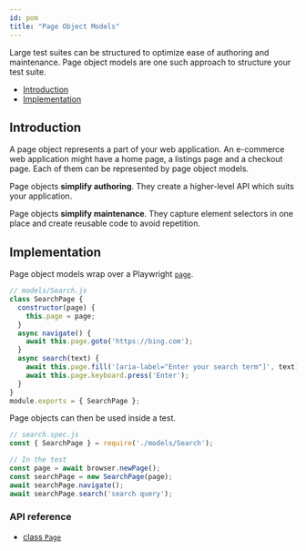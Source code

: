 ```yaml
---
id: pom
title: "Page Object Models"
---
```


Large test suites can be structured to optimize ease of authoring and maintenance.
Page object models are one such approach to structure your test suite.

<!-- GEN:toc-top-level -->
- [Introduction](#introduction)
- [Implementation](#implementation)
<!-- GEN:stop -->

## Introduction
A page object represents a part of your web application. An e-commerce web
application might have a home page, a listings page and a checkout page. Each of
them can be represented by page object models.

Page objects **simplify authoring**. They create a higher-level API which suits
your application.

Page objects **simplify maintenance**. They capture element selectors in one place
and create reusable code to avoid repetition.

## Implementation
Page object models wrap over a Playwright [`page`](./api/class-page.md#class-page).

```js
// models/Search.js
class SearchPage {
  constructor(page) {
    this.page = page;
  }
  async navigate() {
    await this.page.goto('https://bing.com');
  }
  async search(text) {
    await this.page.fill('[aria-label="Enter your search term"]', text);
    await this.page.keyboard.press('Enter');
  }
}
module.exports = { SearchPage };
```

Page objects can then be used inside a test.

```js
// search.spec.js
const { SearchPage } = require('./models/Search');

// In the test
const page = await browser.newPage();
const searchPage = new SearchPage(page);
await searchPage.navigate();
await searchPage.search('search query');
```

### API reference
- [class `Page`](./api.md#class-page)
